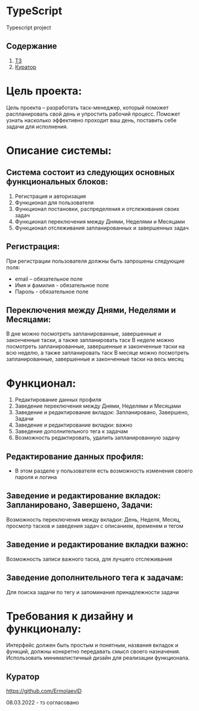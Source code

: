# TypeScript
Typescript project

## Содержание
1. [ТЗ](#ts)
2. [Куратор](#tutor)

# Цель проекта: <a name="ts">
 Цель проекта – разработать таск-менеджер, который поможет распланировать свой день и упростить рабочий процесс. Поможет  узнать насколько эффективно проходит ваш день, поставить себе задачи для исполнения.
# Описание системы: 
## Система состоит из следующих основных функциональных блоков:
1. Регистрация и авторизация 
2. Функционал для пользователя
3. Функционал постановки, распределения и отслеживания своих задач
4. Функционал переключения между Днями, Неделями и Месяцами
5. Функционал отслеживания запланированных и завершенных задач
## Регистрация:
При регистрации пользователя должны быть запрошены следующие поля:
- email – обязательное поле
- Имя и фамилия - обязательное поле
- Пароль - обязательное поле
## Переключения между Днями, Неделями и Месяцами:
В дне можно посмотреть запланированные, завершенные и законченные таски, а также запланировать таск
В неделе можно посмотреть запланированные, завершенные и законченные таски на всю неделю, а также запланировать таск
В месяце можно посмотреть запланированные, завершенные и законченные таски на весь месяц

# Функционал:
1. Редактирование данных профиля
2. Заведение переключения между Днями, Неделями и Месяцами
3. Заведение и редактирование вкладок: Запланировано, Завершено, Задачи
4. Заведение и редактирование  вкладки: важно  
5. Заведение дополнительного тега к задачам
6. Возможность редактировать, удалить запланированную задачу

## Редактирование данных профиля:
- В этом разделе у пользователя есть возможность изменения своего пароля и логина

## Заведение и редактирование вкладок: Запланировано, Завершено, Задачи:
Возможность переключения между вкладки: День, Неделя, Месяц, просмотр тасков и заведения задач с описанием, временем и тегом
## Заведение и редактирование  вкладки важно:  
Возможность записи важного таска, для лучшего отслеживания
## Заведение дополнительного тега к задачам:
Для поиска задачи по тегу и запоминания принадлежности задачи

# Требования к дизайну и функционалу:
Интерфейс должен быть простым и понятным, названия вкладок и функций, должны конкретно передавать смысл своего назначения. Использовать минималистичный дизайн для реализации функционала.

## Куратор <a name="tutor">  
https://github.com/ErmolaevID
  
08.03.2022 - тз согласовано







